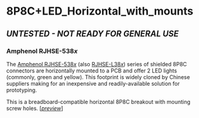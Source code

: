 # 8P8C+LED_Horizontal_with_mounts

## *UNTESTED - NOT READY FOR GENERAL USE*

### Amphenol RJHSE-538*x*

The [Amphenol RJHSE-538*x*](https://www.amphenol-icc.com/modular-jacks-rjhse5381.html) (also [RJHSE-L38*x*](https://www.amphenol-icc.com/modular-jacks-rjhsel381.html)) series of shielded 8P8C connectors are horizontally mounted to a PCB and offer 2 LED lights (commonly, green and yellow).  This footprint is widely cloned by Chinese suppliers making for an inexpensive and readily-available solution for prototyping.

This is a breadboard-compatible horizontal 8P8C breakout with mounting screw holes. [[*preview*](MCAD/8P8C+LED_Horizontal_with_mounts-Assembled.stl)]